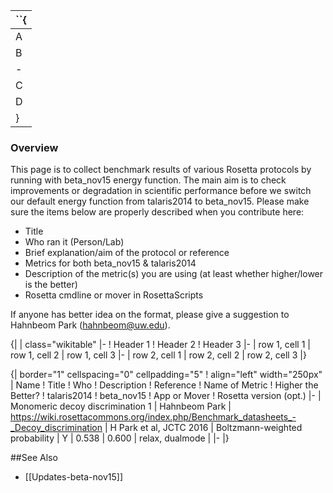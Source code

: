 ``{|
|-
| A
| B
|-
| C
| D
|}


### Overview

This page is to collect benchmark results of various Rosetta protocols by running with beta_nov15 energy function. The main aim is to check improvements or degradation in scientific performance before we switch our default energy function from talaris2014 to beta_nov15. Please make sure the items below are properly described when you contribute here:

* Title
* Who ran it (Person/Lab)
* Brief explanation/aim of the protocol or reference
* Metrics for both beta_nov15 & talaris2014
* Description of the metric(s) you are using (at least whether higher/lower is the better)
* Rosetta cmdline or mover in RosettaScripts

If anyone has better idea on the format, please give a suggestion to Hahnbeom Park (hahnbeom@uw.edu).

{| 
| class="wikitable"
|-
! Header 1
! Header 2
! Header 3
|-
| row 1, cell 1
| row 1, cell 2
| row 1, cell 3
|-
| row 2, cell 1
| row 2, cell 2
| row 2, cell 3
|}

{| border="1" cellspacing="0" cellpadding="5"
! align="left" width="250px" | Name
! Title
! Who
! Description
! Reference
! Name of Metric
! Higher the Better? 
! talaris2014
! beta_nov15
! App or Mover
! Rosetta version (opt.)
|-
| Monomeric decoy discrimination 1
| Hahnbeom Park
| https://wiki.rosettacommons.org/index.php/Benchmark_datasheets_-_Decoy_discrimination
| H Park et al, JCTC 2016
| Boltzmann-weighted probability
| Y
| 0.538
| 0.600
| relax, dualmode
| 
|-
|}

##See Also

* [[Updates-beta-nov15]]